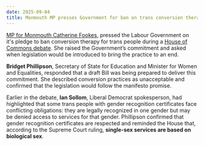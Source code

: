 ```yaml
---
date: 2025-09-04
title: Monmouth MP presses Government for ban on trans conversion therapy
---
```

[MP for Monmouth Catherine Fookes](https://www.theyworkforyou.com/mp/?p=26510), pressed the Labour Government on it's pledge to ban conversion therapy for trans people during a [House of Commons debate](https://www.theyworkforyou.com/debates/?id=2025-09-03a.272.2). She raised the Government’s commitment and asked when legislation would be introduced to bring the practice to an end.

**Bridget Phillipson**, Secretary of State for Education and Minister for Women and Equalities, responded that a draft Bill was being prepared to deliver this commitment. She described conversion practices as unacceptable and confirmed that the legislation would follow the manifesto promise.

Earlier in the debate, **Ian Sollom**, Liberal Democrat spokesperson, had highlighted that some trans people with gender recognition certificates face conflicting obligations: they are legally recognized in one gender but may be denied access to services for that gender. Phillipson confirmed that gender recognition certificates are respected and reminded the House that, according to the Supreme Court ruling, **single-sex services are based on biological sex**.
